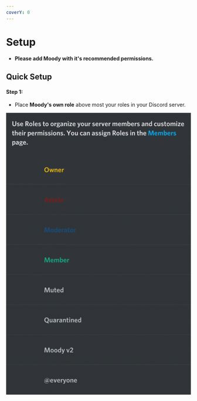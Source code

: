 ```yaml
---
coverY: 0
---
```


# Setup

* **Please add Moody with it's recommended permissions.**

## Quick Setup

#### Step 1:

* Place **Moody's own role** above most your roles in your Discord server.

&#x20;![](<../.gitbook/assets/yes (1).gif>)&#x20;
